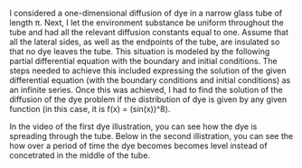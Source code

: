    I considered a one-dimensional diffusion of dye in a narrow glass tube of length π. Next, I let the environment substance be uniform throughout the tube and had all the relevant diffusion constants equal to one. Assume that all the lateral sides, as well as the endpoints of the tube, are insulated so that no dye leaves the tube. This situation is modeled by the following partial differential equation with the boundary and initial conditions. The steps needed to achieve this included expressing the solution of the given differential equation (with the boundary conditions and initial conditions) as an infinite series. Once this was achieved, I had to find the solution of the diffusion of the dye problem if the distribution of dye is given by any given function (in this case, it is f(x) = (sin(x))^8).

In the video of the first dye illustration, you can see how the dye is spreading through the tube. Below in the second illistration, you can see the how over a period of time the dye becomes becomes level instead of concetrated in the middle of the tube.

